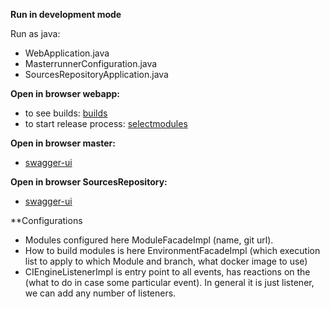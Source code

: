 **Run in development mode**

Run as java:
- WebApplication.java
- MasterrunnerConfiguration.java
- SourcesRepositoryApplication.java

**Open in browser webapp:**
- to see builds: [builds](http://localhost:8090/builds)
- to start release process: [selectmodules](http://localhost:8090/selectmodules)

**Open in browser master:**
- [swagger-ui](http://localhost:8081/swagger-ui.html)

**Open in browser SourcesRepository:**
- [swagger-ui](http://localhost:8082/swagger-ui.html)


**Configurations
- Modules configured here ModuleFacadeImpl (name, git url).
- How to build modules is here EnvironmentFacadeImpl (which execution list to apply to which Module and branch, 
what docker image to use)
- CIEngineListenerImpl is entry point to all events, has reactions on the (what to do in case some particular event). 
In general it is just listener, we can add any number of listeners.

